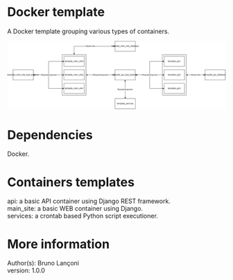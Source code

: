 # Docker template
A Docker template grouping various types of containers.<br>

![Solution structure](https://github.com/BrunoLanconi/dockerTemplates/blob/main/imgs/solution_structure.png)

# Dependencies
Docker.

# Containers templates
api: a basic API container using Django REST framework.<br>
main_site: a basic WEB container using Django.<br>
services: a crontab based Python script executioner.

# More information
Author(s): Bruno Lançoni<br>
version: 1.0.0

